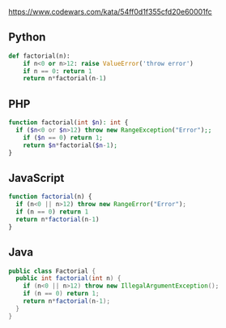 https://www.codewars.com/kata/54ff0d1f355cfd20e60001fc

## Python
```python
def factorial(n):
    if n<0 or n>12: raise ValueError('throw error')
    if n == 0: return 1
    return n*factorial(n-1)
```

## PHP
```php
function factorial(int $n): int {
  if ($n<0 or $n>12) throw new RangeException("Error");;
    if ($n == 0) return 1;
    return $n*factorial($n-1);
}
```

## JavaScript
```js
function factorial(n) {
  if (n<0 || n>12) throw new RangeError("Error");
  if (n == 0) return 1
  return n*factorial(n-1)
}
```

## Java
```java
public class Factorial {
  public int factorial(int n) {
    if (n<0 || n>12) throw new IllegalArgumentException();
    if (n == 0) return 1;
    return n*factorial(n-1);
  }
}
```